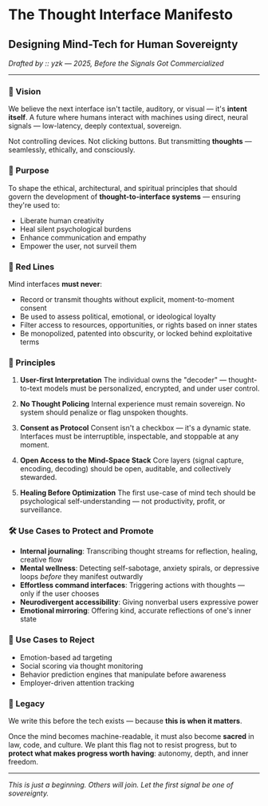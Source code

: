 # The Thought Interface Manifesto

## Designing Mind-Tech for Human Sovereignty

*Drafted by :: yzk — 2025, Before the Signals Got Commercialized*

---

### 📡 Vision

We believe the next interface isn't tactile, auditory, or visual — it's **intent itself**. A future where humans interact with machines using direct, neural signals — low-latency, deeply contextual, sovereign.

Not controlling devices.
Not clicking buttons.
But transmitting **thoughts** — seamlessly, ethically, and consciously.

### 🔭 Purpose

To shape the ethical, architectural, and spiritual principles that should govern the development of **thought-to-interface systems** — ensuring they're used to:

* Liberate human creativity
* Heal silent psychological burdens
* Enhance communication and empathy
* Empower the user, not surveil them

### 🛑 Red Lines

Mind interfaces **must never**:

* Record or transmit thoughts without explicit, moment-to-moment consent
* Be used to assess political, emotional, or ideological loyalty
* Filter access to resources, opportunities, or rights based on inner states
* Be monopolized, patented into obscurity, or locked behind exploitative terms

### 🌱 Principles

1. **User-first Interpretation**
   The individual owns the "decoder" — thought-to-text models must be personalized, encrypted, and under user control.

2. **No Thought Policing**
   Internal experience must remain sovereign. No system should penalize or flag unspoken thoughts.

3. **Consent as Protocol**
   Consent isn't a checkbox — it's a dynamic state. Interfaces must be interruptible, inspectable, and stoppable at any moment.

4. **Open Access to the Mind-Space Stack**
   Core layers (signal capture, encoding, decoding) should be open, auditable, and collectively stewarded.

5. **Healing Before Optimization**
   The first use-case of mind tech should be psychological self-understanding — not productivity, profit, or surveillance.

### 🛠️ Use Cases to Protect and Promote

* **Internal journaling**: Transcribing thought streams for reflection, healing, creative flow
* **Mental wellness**: Detecting self-sabotage, anxiety spirals, or depressive loops *before* they manifest outwardly
* **Effortless command interfaces**: Triggering actions with thoughts — only if the user chooses
* **Neurodivergent accessibility**: Giving nonverbal users expressive power
* **Emotional mirroring**: Offering kind, accurate reflections of one's inner state

### 🚫 Use Cases to Reject

* Emotion-based ad targeting
* Social scoring via thought monitoring
* Behavior prediction engines that manipulate before awareness
* Employer-driven attention tracking

### 🧬 Legacy

We write this before the tech exists — because **this is when it matters**.

Once the mind becomes machine-readable, it must also become **sacred** in law, code, and culture. We plant this flag not to resist progress, but to **protect what makes progress worth having**: autonomy, depth, and inner freedom.

---

*This is just a beginning. Others will join. Let the first signal be one of sovereignty.*
